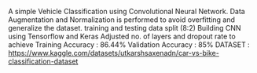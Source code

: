A simple Vehicle Classification using Convolutional Neural Network.
Data Augmentation and Normalization is performed to avoid overfitting and generalize the dataset.
training and testing data split (8:2)
Building CNN using Tensorflow and Keras
Adjusted no. of layers and dropout rate to achieve 
                          Training Accuracy : 86.44%
                          Validation Accuracy : 85% 
DATASET : https://www.kaggle.com/datasets/utkarshsaxenadn/car-vs-bike-classification-dataset

